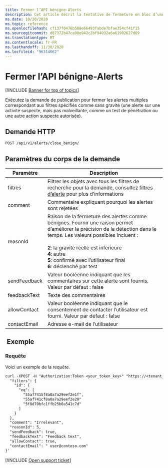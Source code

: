 ```yaml
---
title: Fermer l’API bénigne-Alerts
description: Cet article décrit la tentative de fermeture en bloc d’une alerte en tant que demande bénigne dans l’API des alertes de Cloud App Security.
ms.date: 10/20/2020
ms.topic: reference
ms.openlocfilehash: cf137f0476b588e66493fabde7bfae354cf41f15
ms.sourcegitcommit: d87372b47ca98e942c2bf94032a6a61902627d69
ms.translationtype: MT
ms.contentlocale: fr-FR
ms.lasthandoff: 11/30/2020
ms.locfileid: "96314662"
---
```

# <a name="close-benign---alerts-api"></a>Fermer l’API bénigne-Alerts

[!INCLUDE [Banner for top of topics](includes/banner.md)]

Exécutez la demande de publication pour fermer les alertes multiples correspondant aux filtres spécifiés comme sans gravité (une alerte sur une activité suspecte, mais pas malveillante, comme un test de pénétration ou une autre action suspecte autorisée).

## <a name="http-request"></a>Demande HTTP

```rest
POST /api/v1/alerts/close_benign/
```

## <a name="request-body-parameters"></a>Paramètres du corps de la demande

| Paramètre | Description |
| --- | --- |
| filtres | Filtrer les objets avec tous les filtres de recherche pour la demande, consultez [filtres d’alerte](api-alerts.md#filters) pour plus d’informations |
| comment | Commentaire expliquant pourquoi les alertes sont rejetées |
| reasonId | Raison de la fermeture des alertes comme bénignes. Fournir une raison permet d’améliorer la précision de la détection dans le temps. Les valeurs possibles incluent :<br /><br />**2**: la gravité réelle est inférieure<br />**4**: autre<br />**5**: confirmé avec l’utilisateur final<br />**6**: déclenché par test |
| sendFeedback | Valeur booléenne indiquant que les commentaires sur cette alerte sont fournis. Valeur par défaut : false |
| feedbackText | Texte des commentaires |
| allowContact | Valeur booléenne indiquant que le consentement de contacter l’utilisateur est fourni. Valeur par défaut : false |
| contactEmail | Adresse e-mail de l’utilisateur |

## <a name="example"></a> Exemple

### <a name="request"></a>Requête

Voici un exemple de la requête.

```rest
curl -XPOST -H "Authorization:Token <your_token_key>" "https://<tenant_id>.<tenant_region>.contoso.com/api/v1/alerts/close_benign/" -d '{
  "filters": {
    "id": {
      "eq": [
        "55af7415f8a0a7a29eef2e1f",
        "55af741cf8a0a7a29eef2e20"
        "5f8d70bfc1ffb25b0a541c7d"
      ]
    }
  },
  "comment": "Irrelevant",
  "reasonId": 5,
  "sendFeedback": true,
  "feedbackText": "Feedback text",
  "allowContact": true,
  "contactEmail": " user@contoso.com"
}'
```

[!INCLUDE [Open support ticket](includes/support.md)]
